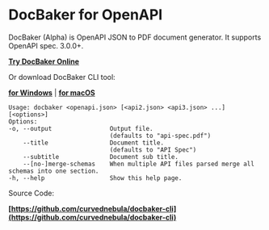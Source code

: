# DocBaker for OpenAPI

DocBaker (Alpha) is OpenAPI JSON to PDF document generator. It supports OpenAPI spec. 3.0.0+.

**[Try DocBaker Online](https://apidoc.curvednebula.com)**

Or download DocBaker CLI tool:

**[for Windows](/downloads/docbaker-win.zip)** | **[for macOS](/downloads/docbaker-mac.zip)**

```
Usage: docbaker <openapi.json> [<api2.json> <api3.json> ...] [<options>]
Options:
-o, --output                Output file.
                            (defaults to "api-spec.pdf")
    --title                 Document title.
                            (defaults to "API Spec")
    --subtitle              Document sub title.
    --[no-]merge-schemas    When multiple API files parsed merge all schemas into one section.
-h, --help                  Show this help page.
```

Source Code:

**[https://github.com/curvednebula/docbaker-cli](https://github.com/curvednebula/docbaker-cli)**

